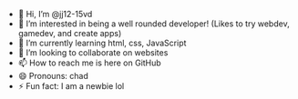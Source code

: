 - 👋 Hi, I’m @jj12-15vd
- 👀 I’m interested in being a well rounded developer! (Likes to try webdev, gamedev, and create apps)
- 🌱 I’m currently learning html, css, JavaScript
- 💞️ I’m looking to collaborate on websites
- 📫 How to reach me is here on GitHub
- 😄 Pronouns: chad
- ⚡ Fun fact: I am a newbie lol

<!---
jj12-15vd/jj12-15vd is a ✨ special ✨ repository because its `README.md` (this file) appears on your GitHub profile.
You can click the Preview link to take a look at your changes.
--->
